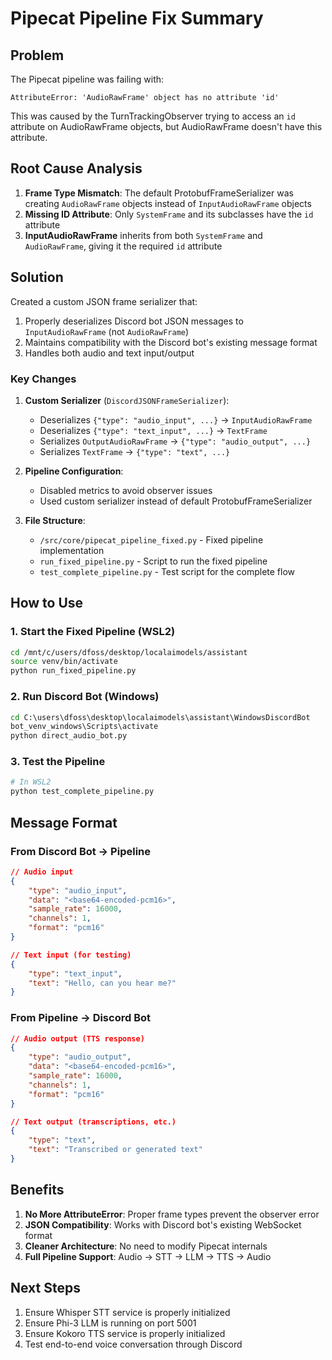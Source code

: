 # Pipecat Pipeline Fix Summary

## Problem
The Pipecat pipeline was failing with:
```
AttributeError: 'AudioRawFrame' object has no attribute 'id'
```

This was caused by the TurnTrackingObserver trying to access an `id` attribute on AudioRawFrame objects, but AudioRawFrame doesn't have this attribute.

## Root Cause Analysis

1. **Frame Type Mismatch**: The default ProtobufFrameSerializer was creating `AudioRawFrame` objects instead of `InputAudioRawFrame` objects
2. **Missing ID Attribute**: Only `SystemFrame` and its subclasses have the `id` attribute
3. **InputAudioRawFrame** inherits from both `SystemFrame` and `AudioRawFrame`, giving it the required `id` attribute

## Solution

Created a custom JSON frame serializer that:
1. Properly deserializes Discord bot JSON messages to `InputAudioRawFrame` (not `AudioRawFrame`)
2. Maintains compatibility with the Discord bot's existing message format
3. Handles both audio and text input/output

### Key Changes

1. **Custom Serializer** (`DiscordJSONFrameSerializer`):
   - Deserializes `{"type": "audio_input", ...}` → `InputAudioRawFrame`
   - Deserializes `{"type": "text_input", ...}` → `TextFrame`
   - Serializes `OutputAudioRawFrame` → `{"type": "audio_output", ...}`
   - Serializes `TextFrame` → `{"type": "text", ...}`

2. **Pipeline Configuration**:
   - Disabled metrics to avoid observer issues
   - Used custom serializer instead of default ProtobufFrameSerializer

3. **File Structure**:
   - `/src/core/pipecat_pipeline_fixed.py` - Fixed pipeline implementation
   - `run_fixed_pipeline.py` - Script to run the fixed pipeline
   - `test_complete_pipeline.py` - Test script for the complete flow

## How to Use

### 1. Start the Fixed Pipeline (WSL2)
```bash
cd /mnt/c/users/dfoss/desktop/localaimodels/assistant
source venv/bin/activate
python run_fixed_pipeline.py
```

### 2. Run Discord Bot (Windows)
```cmd
cd C:\users\dfoss\desktop\localaimodels\assistant\WindowsDiscordBot
bot_venv_windows\Scripts\activate
python direct_audio_bot.py
```

### 3. Test the Pipeline
```bash
# In WSL2
python test_complete_pipeline.py
```

## Message Format

### From Discord Bot → Pipeline
```json
// Audio input
{
    "type": "audio_input",
    "data": "<base64-encoded-pcm16>",
    "sample_rate": 16000,
    "channels": 1,
    "format": "pcm16"
}

// Text input (for testing)
{
    "type": "text_input",
    "text": "Hello, can you hear me?"
}
```

### From Pipeline → Discord Bot
```json
// Audio output (TTS response)
{
    "type": "audio_output",
    "data": "<base64-encoded-pcm16>",
    "sample_rate": 16000,
    "channels": 1,
    "format": "pcm16"
}

// Text output (transcriptions, etc.)
{
    "type": "text",
    "text": "Transcribed or generated text"
}
```

## Benefits

1. **No More AttributeError**: Proper frame types prevent the observer error
2. **JSON Compatibility**: Works with Discord bot's existing WebSocket format
3. **Cleaner Architecture**: No need to modify Pipecat internals
4. **Full Pipeline Support**: Audio → STT → LLM → TTS → Audio

## Next Steps

1. Ensure Whisper STT service is properly initialized
2. Ensure Phi-3 LLM is running on port 5001
3. Ensure Kokoro TTS service is properly initialized
4. Test end-to-end voice conversation through Discord